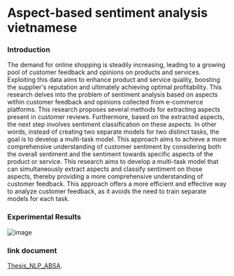 # Aspect-based sentiment analysis vietnamese
### Introduction
The demand for online shopping is steadily increasing, leading to a growing pool of customer feedback and opinions on products and services.
Exploiting this data aims to enhance product and service quality, boosting the supplier's reputation and ultimately achieving optimal profitability.
This research delves into the problem of sentiment analysis based on aspects within customer feedback and opinions collected from e-commerce platforms.
This research proposes several methods for extracting aspects present in customer reviews.
Furthermore, based on the extracted aspects, the next step involves sentiment classification on these aspects.
In other words, instead of creating two separate models for two distinct tasks, the goal is to develop a multi-task model.
This approach aims to achieve a more comprehensive understanding of customer sentiment by considering both the overall sentiment and the sentiment towards specific aspects of the product or service.
This research aims to develop a multi-task model that can simultaneously extract aspects and classify sentiment on those aspects, thereby providing a more comprehensive understanding of customer feedback.
This approach offers a more efficient and effective way to analyze customer feedback, as it avoids the need to train separate models for each task.


### Experimental Results
![image](https://github.com/user-attachments/assets/fb773107-0db5-4348-88d5-c57e0eb74ed5)


### link document
[Thesis_NLP_ABSA]([https://pages.github.com/](https://github.com/baonguyen254/ABSA_vietnamese/blob/master/Thesis_NLP_ABSA.pdf)).


